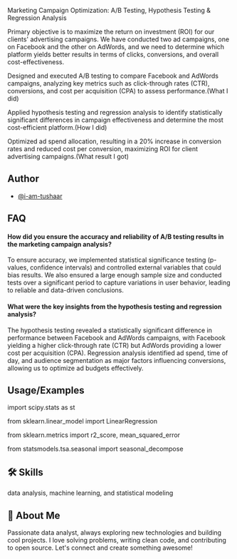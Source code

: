 Marketing Campaign Optimization: A/B Testing, Hypothesis Testing & Regression Analysis

Primary objective is to maximize the return on investment (ROI) for our clients' advertising  campaigns. We have conducted two ad campaigns, one on Facebook and the other on AdWords, and we need to determine  which platform yields better results in terms of clicks, conversions, and overall cost-effectiveness. 

Designed and executed A/B testing to compare Facebook and AdWords campaigns, analyzing key metrics such as click-through rates (CTR), conversions, and cost per acquisition (CPA) to assess performance.(What I did)

Applied hypothesis testing and regression analysis to identify statistically significant differences in campaign effectiveness and determine the most cost-efficient platform.(How I did)

Optimized ad spend allocation, resulting in a 20% increase in conversion rates and reduced cost per conversion, maximizing ROI for client advertising campaigns.(What result I got)
## Author

- [@i-am-tushaar](https://github.com/https://github.com/i-am-tushaar)


## FAQ

#### How did you ensure the accuracy and reliability of A/B testing results in the marketing campaign analysis?

To ensure accuracy, we implemented statistical significance testing (p-values, confidence intervals) and controlled external variables that could bias results. We also ensured a large enough sample size and conducted tests over a significant period to capture variations in user behavior, leading to reliable and data-driven conclusions.

#### What were the key insights from the hypothesis testing and regression analysis?

The hypothesis testing revealed a statistically significant difference in performance between Facebook and AdWords campaigns, with Facebook yielding a higher click-through rate (CTR) but AdWords providing a lower cost per acquisition (CPA). Regression analysis identified ad spend, time of day, and audience segmentation as major factors influencing conversions, allowing us to optimize ad budgets effectively.


## Usage/Examples




import scipy.stats as st

from sklearn.linear_model import LinearRegression

from sklearn.metrics import r2_score, mean_squared_error

from statsmodels.tsa.seasonal import seasonal_decompose



## 🛠 Skills
data analysis, machine learning, and statistical modeling


## 🚀 About Me
Passionate data analyst, always exploring new technologies and building cool projects. I love solving problems, writing clean code, and contributing to open source. Let's connect and create something awesome!

